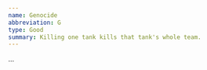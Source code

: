 ```yaml
---
name: Genocide
abbreviation: G
type: Good
summary: Killing one tank kills that tank's whole team.
---
```


...
